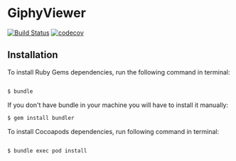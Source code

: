# GiphyViewer

[![Build Status](https://api.travis-ci.org/enriquebk/GiphyViewer.svg?branch=master)](https://travis-ci.org/enriquebk/GiphyViewer)
[![codecov](https://codecov.io/gh/enriquebk/GiphyViewer/branch/master/graph/badge.svg)](https://codecov.io/gh/enriquebk/GiphyViewer)

## Installation
To install Ruby Gems dependencies, run the following command in terminal: 

```bash

$ bundle

```

If you don't have bundle in your machine you will have to install it manually: 

```bash
$ gem install bundler
```

To install Cocoapods dependencies, run following command in terminal:

```bash

$ bundle exec pod install

```
